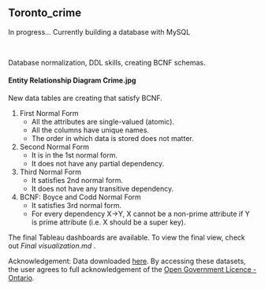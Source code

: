 <h2> Toronto_crime </h2>
<p> In progress... Currently building a database with MySQL </p> <br>
<p> Database normalization, DDL skills, creating BCNF schemas. </p> 
<h4> Entity Relationship Diagram Crime.jpg </h4>
<p> 
  New data tables are creating that satisfy BCNF. 
  <ol>
  <li>First Normal Form
    <ul>
      <li>All the attributes are single-valued (atomic).</li>
      <li>All the columns have unique names.</li>
      <li>The order in which data is stored does not matter.</li>
    </ul>
    </li>
  <li>Second Normal Form
    <ul>
      <li>It is in the 1st normal form.</li>
      <li>It does not have any partial dependency.</li>
    </ul>
  </li>           
  <li>Third Normal Form
    <ul>
      <li>It satisfies 2nd normal form.</li>
      <li>It does not have any transitive dependency.</li>
    </ul>
  </li>
  <li>BCNF: Boyce and Codd Normal Form
    <ul>
      <li>It satisfies 3rd normal form.</li>
      <li>For every dependency X->Y, X cannot be a non-prime attribute if Y is prime attribute (i.e. X should be a super key).</li>
    </ul>
  </li>
</ol>

<p> The final Tableau dashboards are available. To view the final view, check out <i> Final visualization.md </i>. </p>
Acknowledgement: 
Data downloaded <a href = "https://data.torontopolice.on.ca/datasets/mci-2014-to-2019/data"> here</a>.
By accessing these datasets, the user agrees to full acknowledgement of the <a href = "https://www.ontario.ca/page/open-government-licence-ontario"> Open Government Licence - Ontario</a>.
